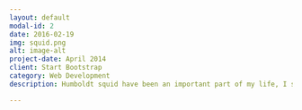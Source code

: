 ```yaml
---
layout: default
modal-id: 2
date: 2016-02-19
img: squid.png
alt: image-alt
project-date: April 2014
client: Start Bootstrap
category: Web Development
description: Humboldt squid have been an important part of my life, I studied them for my PhD thesis and I met my husband <a href="https://mrlowndes.com/portfolio/light-in-the-deep-ocean/"> making a film about them</a>. I co-pioneered a program called 'Squids for Kids', taking squids to classrooms and teaching about marine science through topics relevant to big, open-water squid. My work has been featured in many news outlets, including the <a href="http://www.bbc.com/news/science-environment-17117200">BBC</a>,  <a href="https://www.newscientist.com/article/mg22730380-600-magical-morphing-jumbo-squid-are-taking-over-the-eastern-pacific/?utm_source=NSNS&utm_medium=SOC&utm_campaign=hoot&cmpid=SOC%7CNSNS%7C2015-GLOBAL-hoot">New Scientist</a>, <a href="http://www.nature.com/news/squid-can-fly-to-save-energy-1.10060">Nature News</a>, and a book called <a href="http://www.goodreads.com/book/show/10093081-kraken">Kraken</a>.

---
```

